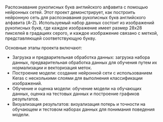 Распознавание рукописных букв английского алфавита с помощью нейронных сетей.
Этот проект демонстрирует, как построить нейронную сеть для распознавания рукописных букв английского алфавита (A-Z). Используемый набор данных состоит из изображений рукописных букв, где каждое изображение имеет размер 28x28 пикселей в градациях серого, и каждое изображение связано с меткой, представляющей соответствующую букву.

Основные этапы проекта включают:

- Загрузка и предварительная обработка данных: загрузка набора данных, предварительная обработка данных для обучения путем их нормализации и векторизация меток.
- Построение модели: создание нейронной сети с использованием Keras с несколькими слоями для выполнения классификации изображений.
- Обучение и оценка модели: обучение модели на обучающих данных, оценка на тестовых данных и построение графиков результатов.
- Визуализация результатов: визуализация потерь и точности на обучающем и тестовом наборах данных для понимания поведения модели.
